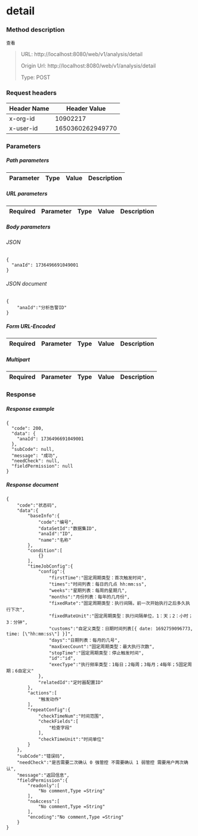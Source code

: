 # detail

### Method description

```
查看
```

> URL: http://localhost:8080/web/v1/analysis/detail
>
> Origin Url: http://localhost:8080/web/v1/analysis/detail
>
> Type: POST


### Request headers

|Header Name| Header Value|
|---------|------|
|x-org-id|10902217|
|x-user-id|1650360262949770|

### Parameters

##### Path parameters

| Parameter | Type | Value | Description |
|---------|------|------|------------|


##### URL parameters

|Required| Parameter | Type | Value | Description |
|---------|---------|------|------|------------|


##### Body parameters

###### JSON

```
{
  "anaId": 1736496691049001
}
```

###### JSON document

```
{
	"anaId":"分析告警ID"
}
```


##### Form URL-Encoded
|Required| Parameter | Type | Value | Description |
|---------|---------|------|------|------------|


##### Multipart
|Required | Parameter | Type | Value | Description |
|---------|---------|------|------|------------|


### Response

##### Response example

```
{
  "code": 200,
  "data": {
    "anaId": 1736496691049001
  },
  "subCode": null,
  "message": "成功",
  "needCheck": null,
  "fieldPermission": null
}
```

##### Response document
```
{
	"code":"状态码",
	"data":{
		"baseInfo":{
			"code":"编号",
			"dataSetId":"数据集ID",
			"anaId":"ID",
			"name":"名称"
		},
		"condition":[
			{}
		],
		"timeJobConfig":{
			"config":{
				"firstTime":"固定周期类型：首次触发时间",
				"times":"时间列表：每日的几点 hh:mm:ss",
				"weeks":"星期列表：每周的星期几",
				"months":"月份列表：每年的几月份",
				"fixedRate":"固定周期类型：执行间隔，前一次开始执行之后多久执行下次",
				"fixedRateUnit":"固定周期类型：执行间隔单位，1：天；2：小时；3：分钟",
				"customs":"自定义类型：日期时间列表[{ date: 1692759096773, time: [\"hh:mm:ss\"] }]",
				"days":"日期列表：每月的几号",
				"maxExecCount":"固定周期类型：最大执行次数",
				"stopTime":"固定周期类型：停止触发时间",
				"id":"id",
				"execType":"执行频率类型：1每日；2每周；3每月；4每年；5固定周期；6自定义"
			},
			"relatedId":"定时器配置ID"
		},
		"actions":[
			"触发动作"
		],
		"repeatConfig":{
			"checkTimeNum":"时间范围",
			"checkFields":[
				"检查字段"
			],
			"checkTimeUnit":"时间单位"
		}
	},
	"subCode":"错误码",
	"needCheck":"是否需要二次确认 0 强管控 不需要确认 1 弱管控 需要用户两次确认",
	"message":"返回信息",
	"fieldPermission":{
		"readonly":[
			"No comment,Type =String"
		],
		"noAccess":[
			"No comment,Type =String"
		],
		"encoding":"No comment,Type =String"
	}
}
```


